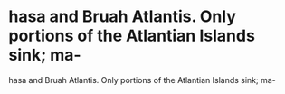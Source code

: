 # hasa and Bruah Atlantis. Only portions of the Atlantian Islands sink; ma-

hasa and Bruah Atlantis. Only portions of the Atlantian Islands sink; ma-